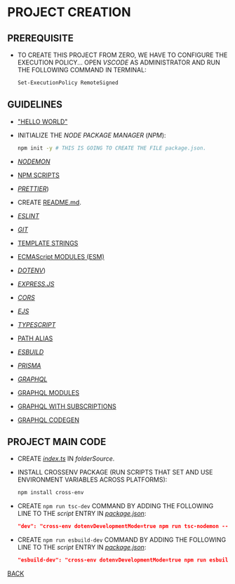 # PROJECT CREATION

## PREREQUISITE

* TO CREATE THIS PROJECT FROM ZERO, WE HAVE TO CONFIGURE THE EXECUTION POLICY... OPEN _VSCODE_ AS ADMINISTRATOR AND RUN THE FOLLOWING COMMAND IN TERMINAL:

  ```bash
  Set-ExecutionPolicy RemoteSigned
  ```  

## GUIDELINES

* ["HELLO WORLD"](/folderSource/folderExamples/folderHelloWorld/README.md)

* INITIALIZE THE _NODE PACKAGE MANAGER_ (_NPM_):

  ```bash
  npm init -y # THIS IS GOING TO CREATE THE FILE package.json.
  ```

* [_NODEMON_](/folderSource/folderExamples/folderNodemon/README.md)

* [NPM SCRIPTS](/folderSource/folderExamples/folderNpmScripts/README.md)

* [_PRETTIER_](/folderMarkdown/folderProjectCreation/filePrettier.md))

* CREATE [README.md](/README.md).

* [_ESLINT_](./fileEslint.md)

* [_GIT_](./fileGit.md)

* [TEMPLATE STRINGS](/folderSource/folderExamples/folderTemplateStrings/README.md)

* [ECMAScript MODULES (ESM)](/folderSource/folderExamples/folderEsm/README.md)

* [_DOTENV_](/folderSource/folderExamples/folderDotenv/README.md))

* [_EXPRESS.JS_](/folderSource/folderExamples/folderExpress/README.md)

* [_CORS_](/folderSource/folderExamples/folderCors/README.md)

* [_EJS_](/folderSource/folderExamples/folderEjs/README.md)

* [_TYPESCRIPT_](/folderSource/folderExamples/folderTypescript/README.md)

* [PATH ALIAS](./filePathAlias.md)

* [_ESBUILD_](./fileEsbuild.md)

* [_PRISMA_](./filePrisma.md)

* [_GRAPHQL_](/folderSource/folderExamples/folderGraphql/README.md)

* [GRAPHQL MODULES](./fileGraphqlModules.md)

* [GRAPHQL WITH SUBSCRIPTIONS](./fileGraphqlSubscriptions.md)

* [GRAPHQL CODEGEN](./fileGraphqlCodegen.md)

## PROJECT MAIN CODE

* CREATE [_index.ts_](/folderSource/index.ts) IN _folderSource_.
* INSTALL CROSSENV PACKAGE (RUN SCRIPTS THAT SET AND USE ENVIRONMENT VARIABLES ACROSS PLATFORMS):

  ```bash
  npm install cross-env
  ```

* CREATE `npm run tsc-dev` COMMAND BY ADDING THE FOLLOWING LINE TO THE _script_ ENTRY IN [_package.json_](../package.json):

  ```json
  "dev": "cross-env dotenvDevelopmentMode=true npm run tsc-nodemon --jsfile=./folderDist/index.js\"",
  ```

* CREATE `npm run esbuild-dev` COMMAND BY ADDING THE FOLLOWING LINE TO THE _script_ ENTRY IN [_package.json_](../package.json):

  ```json
  "esbuild-dev": "cross-env dotenvDevelopmentMode=true npm run esbuild-nodemon --jsfile=./folderDist/index.js\"",
  ```

[BACK](../../README.md)
